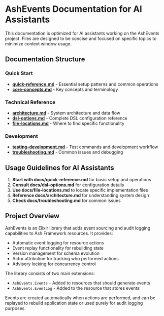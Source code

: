 # AshEvents Documentation for AI Assistants

This documentation is optimized for AI assistants working on the AshEvents project. Files are designed to be concise and focused on specific topics to minimize context window usage.

## Documentation Structure

### Quick Start
- **[quick-reference.md](docs/quick-reference.md)** - Essential setup patterns and common operations
- **[core-concepts.md](docs/core-concepts.md)** - Key concepts and terminology

### Technical Reference  
- **[architecture.md](docs/architecture.md)** - System architecture and data flow
- **[dsl-options.md](docs/dsl-options.md)** - Complete DSL configuration reference
- **[file-locations.md](docs/file-locations.md)** - Where to find specific functionality

### Development
- **[testing-development.md](docs/testing-development.md)** - Test commands and development workflow
- **[troubleshooting.md](docs/troubleshooting.md)** - Common issues and debugging

## Usage Guidelines for AI Assistants

1. **Start with docs/quick-reference.md** for basic setup and operations
2. **Consult docs/dsl-options.md** for configuration details
3. **Use docs/file-locations.md** to locate specific implementation files
4. **Reference docs/architecture.md** for understanding system design
5. **Check docs/troubleshooting.md** for common issues

## Project Overview
AshEvents is an Elixir library that adds event sourcing and audit logging capabilities to Ash Framework resources. It provides:

- Automatic event logging for resource actions
- Event replay functionality for rebuilding state
- Version management for schema evolution
- Actor attribution for tracking who performed actions
- Advisory locking for concurrency control

The library consists of two main extensions:
- `AshEvents.Events` - Added to resources that should generate events
- `AshEvents.EventLog` - Added to the resource that stores events

Events are created automatically when actions are performed, and can be replayed to rebuild application state or used purely for audit logging purposes.